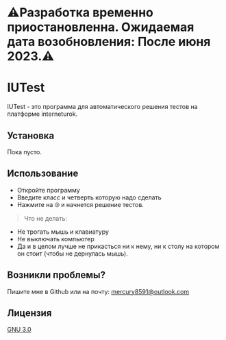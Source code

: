 # ⚠️Разработка временно приостановленна. Ожидаемая дата возобновления: После июня 2023.⚠️
# IUTest

IUTest - это программа для автоматического решения тестов на платформе interneturok.
## Установка

Пока пусто.

## Использование

* Откройте программу
* Введите класс и четверть которую надо сделать
* Нажмите на ⧁ и начнется решение тестов.

> Что не делать:
* Не трогать мышь и клавиатуру
* Не выключать компьютер
* Да и в целом лучше не прикасться ни к нему, ни к столу на котором он стоит (чтобы не дернулась мышь).

## Возникли проблемы?
Пишите мне в Github или на почту: [mercury8591@outlook.com](mailto:mercury8591@outlook.com)
## Лицензия

[GNU 3.0](https://www.gnu.org/licenses/gpl-3.0.en.html)
